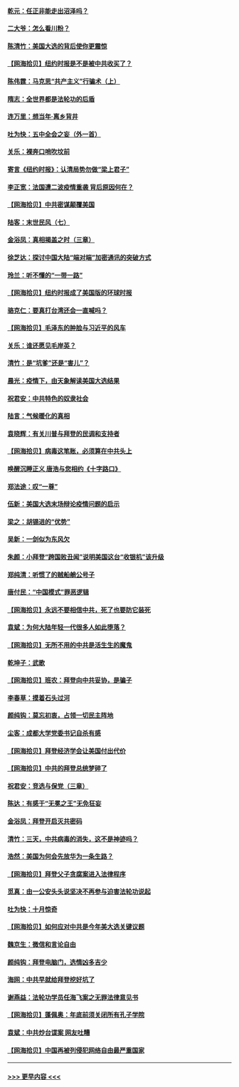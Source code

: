 #### [乾元：任正非能走出沼泽吗？](../pages/nsc993/n12515831.md?t=11010251) 
#### [二大爷：怎么看川粉？](../pages/nsc993/n12515820.md?t=11010251) 
#### [陈清竹：美国大选的背后使你更震惊](../pages/nsc993/n12515589.md?t=11010251) 
#### [【网海拾贝】纽约时报是不是被中共收买了？](../pages/nsc993/n12515122.md?t=11010251) 
#### [陈伟霆：马克思“共产主义”行骗术（上）](../pages/nsc993/n12510217.md?t=11010251) 
#### [隋志：全世界都是法轮功的后盾](../pages/nsc993/n12510636.md?t=11010251) 
#### [连万里：想当年‧离乡背井](../pages/nsc993/n12510623.md?t=11010251) 
#### [吐为快：五中全会之妄（外一首）](../pages/nsc993/n12510470.md?t=11010251) 
#### [关乐：裸奔口哨吹坟前](../pages/nsc993/n12510403.md?t=11010251) 
#### [寄言《纽约时报》：认清局势勿做“梁上君子”](../pages/nsc993/n12510042.md?t=11010251) 
#### [李正宽：法国遭二波疫情重袭 背后原因何在？](../pages/nsc993/n12509971.md?t=11010251) 
#### [【网海拾贝】中共密谋颠覆美国](../pages/nsc993/n12509816.md?t=11010251) 
#### [陆客：末世民风（七）](../pages/nsc993/n12507822.md?t=11010251) 
#### [金浴凤：真相揭盖之时（三章）](../pages/nsc993/n12507804.md?t=11010251) 
#### [徐芝达：探讨中国大陆“端对端”加密通讯的突破方式](../pages/nsc993/n12507682.md?t=11010251) 
#### [玲兰：听不懂的“一带一路”](../pages/nsc993/n12507669.md?t=11010251) 
#### [【网海拾贝】纽约时报成了美国版的环球时报](../pages/nsc993/n12507053.md?t=11010251) 
#### [骆克仁：要真打台湾还会一直喊吗？](../pages/nsc993/n12506843.md?t=11010251) 
#### [【网海拾贝】毛泽东的肿脸与习近平的风车](../pages/nsc993/n12504537.md?t=11010251) 
#### [关乐：谁还愿见毛岸英？](../pages/nsc993/n12503866.md?t=11010251) 
#### [清竹：是“坑爹”还是“害儿”？](../pages/nsc993/n12503034.md?t=11010251) 
#### [晨光：疫情下，由天象解读美国大选结果](../pages/nsc993/n12502536.md?t=11010251) 
#### [祝君安：中共特色的奴隶社会](../pages/nsc993/n12501529.md?t=11010251) 
#### [陆言：气候暖化的真相](../pages/nsc993/n12501183.md?t=11010251) 
#### [袁晓辉：有关川普与拜登的民调和支持者](../pages/nsc993/n12500433.md?t=11010251) 
#### [【网海拾贝】病毒这笔账，必须算在中共头上](../pages/nsc993/n12500320.md?t=11010251) 
#### [唤醒沉睡正义 唐浩与您相约《十字路口》](../pages/nsc993/n12497980.md?t=11010251) 
#### [郑法途：叹“一尊”](../pages/nsc993/n12498837.md?t=11010251) 
#### [伍新：美国大选末场辩论疫情问题的启示](../pages/nsc993/n12498829.md?t=11010251) 
#### [梁之：胡锡进的“优势”](../pages/nsc993/n12498780.md?t=11010251) 
#### [吴新：一剑似为东风欠](../pages/nsc993/n12498772.md?t=11010251) 
#### [朱颜：小拜登“跨国败丑闻”说明美国这台“收银机”该升级](../pages/nsc993/n12498731.md?t=11010251) 
#### [郑纯清：听惯了的贼船艄公号子](../pages/nsc993/n12498721.md?t=11010251) 
#### [唐付民：“中国模式”罪恶逻辑](../pages/nsc993/n12498310.md?t=11010251) 
#### [【网海拾贝】永远不要相信中共，死了也要防它装死](../pages/nsc993/n12498162.md?t=11010251) 
#### [袁斌：为何大陆年轻一代很多人如此堕落？](../pages/nsc993/n12495696.md?t=11010251) 
#### [【网海拾贝】无所不用的中共是活生生的魔鬼](../pages/nsc993/n12495621.md?t=11010251) 
#### [乾坤子：武歌](../pages/nsc993/n12493391.md?t=11010251) 
#### [【网海拾贝】班农：拜登向中共妥协，是骗子](../pages/nsc993/n12492877.md?t=11010251) 
#### [李春草：摸着石头过河](../pages/nsc993/n12491121.md?t=11010251) 
#### [颜纯钩：莫忘初衷，占领一切民主阵地](../pages/nsc993/n12490965.md?t=11010251) 
#### [尘客：成都大学党委书记自杀有感](../pages/nsc993/n12490950.md?t=11010251) 
#### [【网海拾贝】拜登经济学会让美国付出代价](../pages/nsc993/n12489662.md?t=11010251) 
#### [【网海拾贝】中共的拜登总统梦碎了](../pages/nsc993/n12487896.md?t=11010251) 
#### [祝君安：竞选与保党（三章）](../pages/nsc993/n12487258.md?t=11010251) 
#### [陈达：有感于“无冕之王”无免狂妄](../pages/nsc993/n12485133.md?t=11010251) 
#### [金浴凤：拜登开启灭共密码](../pages/nsc993/n12485125.md?t=11010251) 
#### [清竹：三天，中共病毒的消失，这不是神迹吗？](../pages/nsc993/n12485027.md?t=11010251) 
#### [浩然：美国为何会先放华为一条生路？](../pages/nsc993/n12484997.md?t=11010251) 
#### [【网海拾贝】拜登父子贪腐案进入法律程序](../pages/nsc993/n12484957.md?t=11010251) 
#### [觅真：由一公安头头说坚决不再参与迫害法轮功说起](../pages/nsc993/n12484212.md?t=11010251) 
#### [吐为快：十月惊奇](../pages/nsc993/n12484172.md?t=11010251) 
#### [【网海拾贝】如何应对中共是今年美大选关键议题](../pages/nsc993/n12483755.md?t=11010251) 
#### [魏京生：微信和言论自由](../pages/nsc993/n12483372.md?t=11010251) 
#### [颜纯钩：拜登电脑门，选情凶多吉少](../pages/nsc993/n12482666.md?t=11010251) 
#### [海网：中共早就给拜登挖好坑了](../pages/nsc993/n12482660.md?t=11010251) 
#### [谢燕益：法轮功学员任海飞案之无罪法律意见书](../pages/nsc993/n12482512.md?t=11010251) 
#### [【网海拾贝】蓬佩奥：年底前须关闭所有孔子学院](../pages/nsc993/n12482443.md?t=11010251) 
#### [袁斌：中共炒台谍案 网友吐糟](../pages/nsc993/n12481564.md?t=11010251) 
#### [【网海拾贝】中国再被列侵犯网络自由最严重国家](../pages/nsc993/n12479643.md?t=11010251) 

----
#### [ >>> 更早内容 <<< ](../indexes/nsc993-earlier.md)
